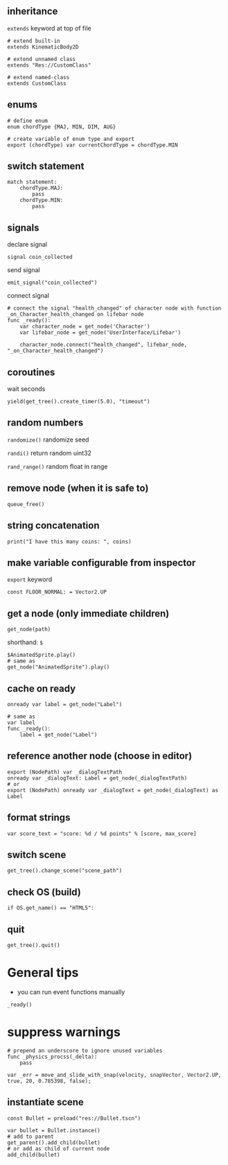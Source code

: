 ## inheritance
`extends` keyword at top of file
```gdscript
# extend built-in
extends KinematicBody2D

# extend unnamed class
extends "Res://CustomClass"

# extend named-class
extends CustomClass
```

## enums
```gdscript
# define enum
enum chordType {MAJ, MIN, DIM, AUG}

# create variable of enum type and export
export (chordType) var currentChordType = chordType.MIN
```

## switch statement
```gdscript
match statement:
	chordType.MAJ:
		pass
	chordType.MIN:
		pass
```

## signals
declare signal
```gdscript
signal coin_collected
```

send signal
```gdscript
emit_signal("coin_collected")
```

connect signal
```gdscript
# connect the signal "health_changed" of character node with function _on_Character_health_changed on lifebar node
func _ready():
	var character_node = get_node('Character')
	var lifebar_node = get_node('UserInterface/Lifebar')

	character_node.connect("health_changed", lifebar_node, "_on_Character_health_changed")
```

## coroutines
wait seconds
```gdscript
yield(get_tree().create_timer(5.0), "timeout")
```

## random numbers
`randomize()` randomize seed

`randi()` return random uint32

`rand_range()` random float in range

## remove node (when it is safe to)
```gdscript
queue_free()
```

## string concatenation
```gdscript
print("I have this many coins: ", coins)
```

## make variable configurable from inspector
`export` keyword
```gdscript
const FLOOR_NORMAL: = Vector2.UP
```

## get a node (only immediate children)
```gdscript
get_node(path)
```

shorthand: `$`
```gdscript
$AnimatedSprite.play()
# same as
get_node("AnimatedSprite").play()
```

## cache on ready
```gdscript
onready var label = get_node("Label")

# same as
var label
func _ready():
	label = get_node("Label")
```

## reference another node (choose in editor)
```gdscript
export (NodePath) var _dialogTextPath
onready var _dialogText: Label = get_node(_dialogTextPath)
# or
export (NodePath) onready var _dialogText = get_node(_dialogText) as Label
```

## format strings
```gdscript
var score_text = "score: %d / %d points" % [score, max_score]
```

## switch scene
```gdscript
get_tree().change_scene("scene_path")
```

## check OS (build)
```gdscript
if OS.get_name() == "HTML5":
```

## quit
```gdscript
get_tree().quit()
```

# General tips
- you can run event functions manually

```gdscript
_ready()
```

# suppress warnings
```gdscript
# prepend an underscore to ignore unused variables
func _physics_procss(_delta):
	pass

var _err = move_and_slide_with_snap(velocity, snapVector, Vector2.UP, true, 20, 0.785398, false);

```

## instantiate scene
```gdscript
const Bullet = preload("res://Bullet.tscn")

var bullet = Bullet.instance()
# add to parent
get_parent().add_child(bullet)
# or add as child of current node
add_child(bullet)
```
